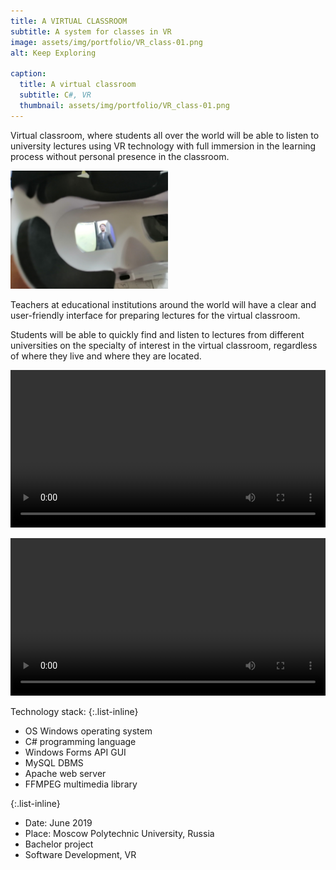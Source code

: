 ```yaml
---
title: A VIRTUAL CLASSROOM
subtitle: A system for classes in VR
image: assets/img/portfolio/VR_class-01.png
alt: Keep Exploring

caption:
  title: A virtual classroom
  subtitle: C#, VR
  thumbnail: assets/img/portfolio/VR_class-01.png
---
```

Virtual classroom, where students all over the world will be able to listen to university lectures using VR technology with full immersion in the learning process without personal presence in the classroom.

<img src="assets/img/portfolio/VR_class-02.jpg" alt="VR-headset" width="50%" height="50%">

Teachers at educational institutions around the world will have a clear and user-friendly interface for preparing lectures for the virtual classroom.

Students will be able to quickly find and listen to lectures from different universities on the specialty of interest in the virtual classroom, regardless of where they live and where they are located.

<video style="width:100%" controls src="assets/img/portfolio/VR-class_video-03.ogg" type="video/ogg"></video>

<video style="width:100%" controls src="assets/img/portfolio/VR_class_video-02.mp4" type="video/mp4"></video>

Technology stack:
{:.list-inline}
- OS Windows operating system
- C# programming language
- Windows Forms API GUI
- MySQL DBMS
- Apache web server
- FFMPEG multimedia library

{:.list-inline}
- Date: June 2019
- Place: Moscow Polytechnic University, Russia
- Bachelor project
- Software Development, VR

